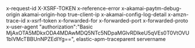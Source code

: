 x-request-id
X-XSRF-TOKEN
x-reference-error
x-akamai-paytm-debug-origin
akamai-origin-hop
true-client-ip
x-akamai-config-log-detail
x-amzn-trace-id
x-xsrf-token
x-forwarded-for
x-forwarded-port
x-forwarded-proto
x-user-agent
"authorization":"Basic MjAxOTA5MDkxODA4MDAwMDQ5NTc5NDpaMGlvRDlkeU5qVEs0T0VtOVU1blVMcTBBUnNPZEdIYg==",
elastic-apm-traceparent
servername

